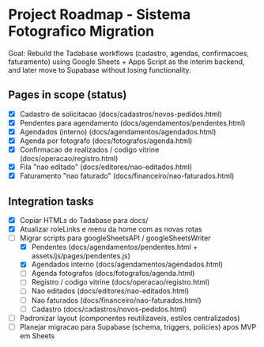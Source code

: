 ﻿# Project Roadmap - Sistema Fotografico Migration
Goal: Rebuild the Tadabase workflows (cadastro, agendas, confirmacoes, faturamento) using Google Sheets + Apps Script as the interim backend, and later move to Supabase without losing functionality.

## Pages in scope (status)
- [x] Cadastro de solicitacao (docs/cadastros/novos-pedidos.html)
- [x] Pendentes para agendamento (docs/agendamentos/pendentes.html)
- [x] Agendados (interno) (docs/agendamentos/agendados.html)
- [x] Agenda por fotografo (docs/fotografos/agenda.html)
- [x] Confirmacao de realizados / codigo vitrine (docs/operacao/registro.html)
- [x] Fila "nao editado" (docs/editores/nao-editados.html)
- [x] Faturamento "nao faturado" (docs/financeiro/nao-faturados.html)

## Integration tasks
- [x] Copiar HTMLs do Tadabase para docs/
- [x] Atualizar roleLinks e menu da home com as novas rotas
- [ ] Migrar scripts para googleSheetsAPI / googleSheetsWriter
  - [x] Pendentes (docs/agendamentos/pendentes.html + assets/js/pages/pendentes.js)
  - [x] Agendados interno (docs/agendamentos/agendados.html)
  - [ ] Agenda fotografos (docs/fotografos/agenda.html)
  - [ ] Registro / codigo vitrine (docs/operacao/registro.html)
  - [ ] Nao editados (docs/editores/nao-editados.html)
  - [ ] Nao faturados (docs/financeiro/nao-faturados.html)
  - [ ] Cadastro (docs/cadastros/novos-pedidos.html)
- [ ] Padronizar layout (componentes reutilizaveis, estilos centralizados)
- [ ] Planejar migracao para Supabase (schema, triggers, policies) apos MVP em Sheets
